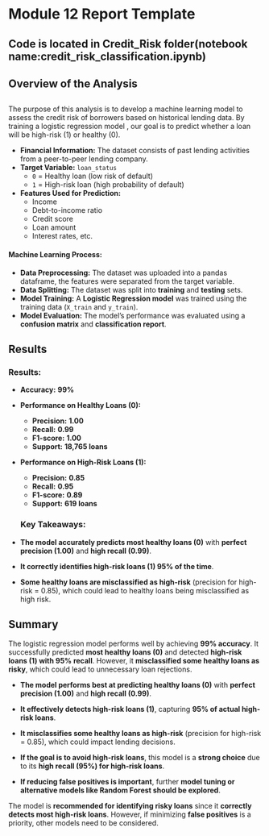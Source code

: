 # Module 12 Report Template

## Code is located in Credit_Risk folder(notebook name:credit_risk_classification.ipynb)

## Overview of the Analysis

##

The purpose of this analysis is to develop a machine learning model to assess the credit risk of borrowers based on historical lending data. By training a logistic regression model , our goal is to predict whether a loan will be high-risk (1) or healthy (0).

- **Financial Information:** The dataset consists of past lending activities from a peer-to-peer lending company.
- **Target Variable:** `loan_status`
  - `0` = Healthy loan (low risk of default)
  - `1` = High-risk loan (high probability of default)
- **Features Used for Prediction:**
  - Income
  - Debt-to-income ratio
  - Credit score
  - Loan amount
  - Interest rates, etc.

#### Machine Learning Process:
- **Data Preprocessing:** The dataset was uploaded into a pandas dataframe, the features were separated from the target variable.
- **Data Splitting:** The dataset was split into **training** and **testing** sets.
- **Model Training:** A **Logistic Regression model** was trained using the training data (`X_train` and `y_train`).
- **Model Evaluation:** The model’s performance was evaluated using a **confusion matrix** and **classification report**.

## Results


### **Results:**
- **Accuracy:** **99%**
- **Performance on Healthy Loans (0):**
  - **Precision:** **1.00**
  - **Recall:** **0.99**
  - **F1-score:** **1.00**
  - **Support:** **18,765 loans**
- **Performance on High-Risk Loans (1):**
  - **Precision:** **0.85**
  - **Recall:** **0.95**
  - **F1-score:** **0.89**
  - **Support:** **619 loans**

  ### **Key Takeaways:**
-  **The model accurately predicts most healthy loans (0)** with **perfect precision (1.00)** and **high recall (0.99)**.
-  **It correctly identifies high-risk loans (1) 95% of the time**.
-  **Some healthy loans are misclassified as high-risk** (precision for high-risk = 0.85), which could lead to healthy loans  being misclassified as high risk.

## Summary

The logistic regression model performs well by achieving **99% accuracy**. It successfully predicted **most healthy loans (0)** and detected **high-risk loans (1) with 95% recall**. However, it **misclassified some healthy loans as risky**, which could lead to unnecessary loan rejections.

- **The model performs best at predicting healthy loans (0)** with **perfect precision (1.00)** and **high recall (0.99)**.
- **It effectively detects high-risk loans (1)**, capturing **95% of actual high-risk loans**.
- **It misclassifies some healthy loans as high-risk** (precision for high-risk = 0.85), which could impact lending decisions.

- **If the goal is to avoid high-risk loans**, this model is a **strong choice** due to its **high recall (95%) for high-risk loans**.
- **If reducing false positives  is important**, further **model tuning or alternative models like Random Forest should be explored**.

The model is **recommended for identifying risky loans** since it **correctly detects most high-risk loans**. However, if minimizing **false positives** is a priority, other models need to be considered.
